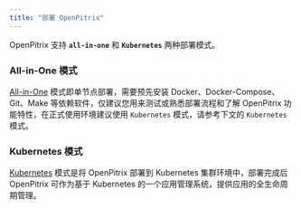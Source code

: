 ```yaml
---
title: "部署 OpenPitrix"
---
```


OpenPitrix 支持 **`all-in-one`** 和 **`Kubernetes`** 两种部署模式。

### All-in-One 模式

[All-in-One](../allinone) 模式即单节点部署，需要预先安装 Docker、Docker-Compose、Git、Make 等依赖软件，仅建议您用来测试或熟悉部署流程和了解 OpenPitrix 功能特性，在正式使用环境建议使用 `Kubernetes` 模式，请参考下文的 `Kubernetes` 模式。

### Kubernetes 模式

[Kubernetes](../kubernetes) 模式是将 OpenPitrix 部署到 Kubernetes 集群环境中，部署完成后 OpenPitrix 可作为基于 Kubernetes 的一个应用管理系统，提供应用的全生命周期管理。